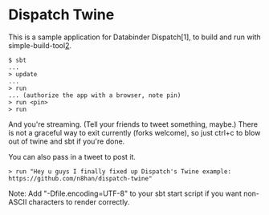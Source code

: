 Dispatch Twine
==============

This is a sample application for Databinder Dispatch[1], to build and run
with simple-build-tool[2].

    $ sbt
    ...
    > update
    ...
    > run
    ... (authorize the app with a browser, note pin)
    > run <pin>
    > run

And you're streaming. (Tell your friends to tweet something, maybe.) There is not a 
graceful way to exit currently (forks welcome), so just ctrl+c to blow out of 
twine and sbt if you're done.

You can also pass in a tweet to post it.

    > run "Hey u guys I finally fixed up Dispatch's Twine example: https://github.com/n8han/dispatch-twine"

Note: Add "-Dfile.encoding=UTF-8" to your sbt start script if you want non-ASCII characters to render correctly.

[2]: http://code.google.com/p/simple-build-tool/
